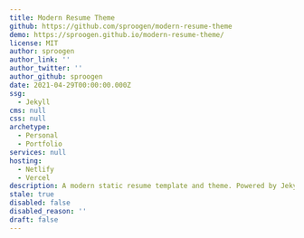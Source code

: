 ```yaml
---
title: Modern Resume Theme
github: https://github.com/sproogen/modern-resume-theme
demo: https://sproogen.github.io/modern-resume-theme/
license: MIT
author: sproogen
author_link: ''
author_twitter: ''
author_github: sproogen
date: 2021-04-29T00:00:00.000Z
ssg:
  - Jekyll
cms: null
css: null
archetype:
  - Personal 
  - Portfolio
services: null
hosting:
  - Netlify
  - Vercel
description: A modern static resume template and theme. Powered by Jekyll and GitHub pages.
stale: true
disabled: false
disabled_reason: ''
draft: false
---
```

